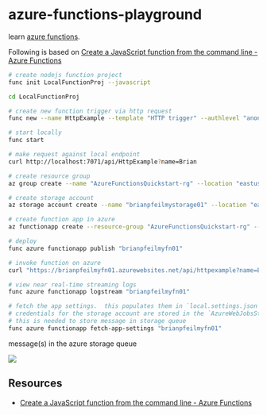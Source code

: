 # azure-functions-playground

learn [azure functions](https://docs.microsoft.com/en-us/azure/azure-functions).

Following is based on [Create a JavaScript function from the command line - Azure Functions](https://docs.microsoft.com/en-us/azure/azure-functions/create-first-function-cli-node?tabs=azure-cli%2Cbrowser)

```sh
# create nodejs function project
func init LocalFunctionProj --javascript

cd LocalFunctionProj

# create new function trigger via http request
func new --name HttpExample --template "HTTP trigger" --authlevel "anonymous"

# start locally
func start

# make request against local endpoint
curl http://localhost:7071/api/HttpExample?name=Brian

# create resource group
az group create --name "AzureFunctionsQuickstart-rg" --location "eastus"

# create storage account
az storage account create --name "brianpfeilmystorage01" --location "eastus" --resource-group "AzureFunctionsQuickstart-rg" --sku "Standard_LRS"

# create function app in azure
az functionapp create --resource-group "AzureFunctionsQuickstart-rg" --consumption-plan-location "eastus" --runtime "node" --runtime-version 12 --functions-version 3 --name "brianpfeilmyfn01" --storage-account "brianpfeilmystorage01"

# deploy
func azure functionapp publish "brianpfeilmyfn01"

# invoke function on azure
curl "https://brianpfeilmyfn01.azurewebsites.net/api/httpexample?name=Brianv2"

# view near real-time streaming logs
func azure functionapp logstream "brianpfeilmyfn01"

# fetch the app settings.  this populates them in `local.settings.json`
# credentials for the storage account are stored in the `AzureWebJobsStorage` property
# this is needed to store message in storage queue
func azure functionapp fetch-app-settings "brianpfeilmyfn01"
```

message(s) in the azure storage queue

![](https://www.evernote.com/l/AAF4oT5-alVJf4FWuRgwVkGfjNm54yVrwBQB/image.png)

## Resources

* [Create a JavaScript function from the command line - Azure Functions](https://docs.microsoft.com/en-us/azure/azure-functions/create-first-function-cli-node?tabs=azure-cli%2Cbrowser)